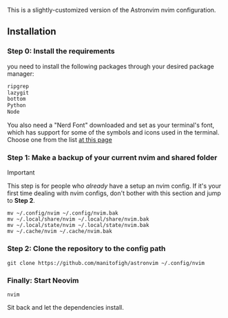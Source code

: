 This is a slightly-customized version of the Astronvim nvim configuration.

## Installation

### Step 0: Install the requirements

you need to install the following packages through your desired package manager:
```bash
ripgrep
lazygit
bottom
Python
Node
```

You also need a "Nerd Font" downloaded and set as your terminal's font, which has support for some of the symbols and icons used in the terminal.
Choose one from the list [at this page](https://www.nerdfonts.com/font-downloads)

### Step 1: Make a backup of your current nvim and shared folder

> [!IMPORTANT]
> This step is for people who _already_ have a setup an nvim config.
> If it's your first time dealing with nvim configs, don't bother with this section and jump to **Step 2**.

```shell
mv ~/.config/nvim ~/.config/nvim.bak
mv ~/.local/share/nvim ~/.local/share/nvim.bak
mv ~/.local/state/nvim ~/.local/state/nvim.bak
mv ~/.cache/nvim ~/.cache/nvim.bak
```

### Step 2: Clone the repository to the config path

```shell
git clone https://github.com/manitofigh/astronvim ~/.config/nvim
```

### Finally: Start Neovim

```shell
nvim
```

Sit back and let the dependencies install.
